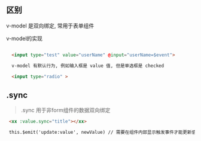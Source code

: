 

## 区别

v-model 是双向绑定, 常用于表单组件

v-model的实现

```HTML

  <input type="test" value="userName" @input="userName=$event">

  v-model 有默认行为, 例如输入框是 value 值, 但是单选框是 checked

  <input type="radio" >

```

## .sync
> .sync 用于非form组件的数据双向绑定

```HTML
 <xx :value.sync="title"></xx>

 this.$emit('update:value', newValue) // 需要在组件内部显示触发事件才能更新值
```

